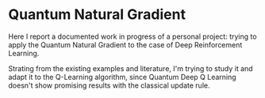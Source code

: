 # Quantum Natural Gradient
Here I report a documented work in progress of a personal project: trying to apply the Quantum Natural Gradient to the case of Deep Reinforcement Learning. 

Strating from the existing examples and literature, I'm trying to study it and adapt it to the Q-Learning algorithm, since Quantum Deep Q Learning doesn't show promising results with the classical update rule.
